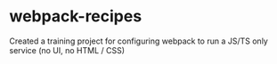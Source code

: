 # webpack-recipes

Created a training project for configuring webpack to run a JS/TS only service (no UI, no HTML / CSS)
